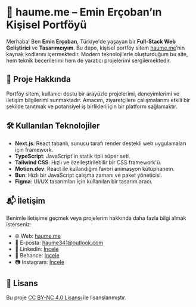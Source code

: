 # 🌌 haume.me – Emin Erçoban’ın Kişisel Portföyü

Merhaba! Ben **Emin Erçoban**, Türkiye'de yaşayan bir **Full-Stack Web Geliştirici** ve **Tasarımcıyım**. Bu depo, kişisel portföy sitem [haume.me](https://haume.me/)’nin kaynak kodlarını içermektedir. Modern teknolojilerle oluşturduğum bu site, hem teknik becerilerimi hem de yaratıcı projelerimi sergilemektedir.

## 🚀 Proje Hakkında

Portföy sitem, kullanıcı dostu bir arayüzle projelerimi, deneyimlerimi ve iletişim bilgilerimi sunmaktadır. Amacım, ziyaretçilere çalışmalarımı etkili bir şekilde tanıtmak ve potansiyel iş birlikleri için bir platform sağlamaktır.

## 🛠️ Kullanılan Teknolojiler

- **Next.js**: React tabanlı, sunucu tarafı render destekli web uygulamaları için framework.
- **TypeScript**: JavaScript'in statik tipli süper seti.
- **Tailwind CSS**: Hızlı ve özelleştirilebilir bir CSS framework'ü.
- **Motion.dev**: React ile kullandığım favori animasyon kütüphanem.
- **Bun**: Hızlı bir JavaScript çalışma zamanı ve paket yöneticisi.
- **Figma**: UI/UX tasarımları için kullanılan bir tasarım aracı.

## 📬 İletişim

Benimle iletişime geçmek veya projelerim hakkında daha fazla bilgi almak isterseniz:

- 🌐 Web: [haume.me](https://haume.me/)
- 📧 E-posta: [haume341@outlook.com](mailto:haume341@outlook.com)
- 💼 LinkedIn: [İncele](https://www.linkedin.com/in/eminercoban/)
- 💼 Behance: [İncele](https://www.behance.net/haume)
- 📷 Instagram: [İncele](https://www.instagram.com/eminercbn/)

## 📝 Lisans

Bu proje [CC BY-NC 4.0 Lisansı](LICENSE) ile lisanslanmıştır.
